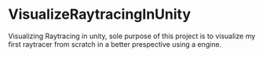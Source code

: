 # VisualizeRaytracingInUnity
Visualizing Raytracing in unity, sole purpose of this project is to visualize my first raytracer from scratch in a better prespective using a engine.
